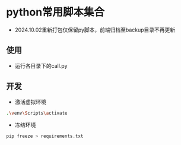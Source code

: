 # python常用脚本集合

- 2024.10.02重新打包仅保留py脚本，前端归档至backup目录不再更新

## 使用

- 运行各目录下的call.py

## 开发

- 激活虚拟环境
```bash
.\venv\Scripts\activate
```
- 冻结环境
```bash
pip freeze > requirements.txt
```
